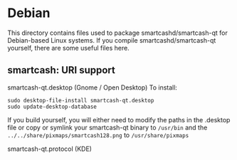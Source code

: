 
Debian
====================
This directory contains files used to package smartcashd/smartcash-qt
for Debian-based Linux systems. If you compile smartcashd/smartcash-qt yourself, there are some useful files here.

## smartcash: URI support ##


smartcash-qt.desktop  (Gnome / Open Desktop)
To install:

	sudo desktop-file-install smartcash-qt.desktop
	sudo update-desktop-database

If you build yourself, you will either need to modify the paths in
the .desktop file or copy or symlink your smartcash-qt binary to `/usr/bin`
and the `../../share/pixmaps/smartcash128.png` to `/usr/share/pixmaps`

smartcash-qt.protocol (KDE)

